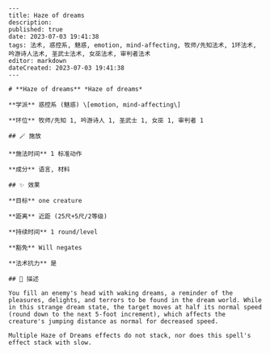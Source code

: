 
    ---
    title: Haze of dreams
    description: 
    published: true
    date: 2023-07-03 19:41:38
    tags: 法术, 惑控系, 魅惑, emotion, mind-affecting, 牧师/先知法术, 1环法术, 吟游诗人法术, 圣武士法术, 女巫法术, 审判者法术
    editor: markdown
    dateCreated: 2023-07-03 19:41:38
    ---

    # **Haze of dreams** *Haze of dreams*

    **学派** 惑控系 (魅惑) \[emotion, mind-affecting\] 

    **环位** 牧师/先知 1, 吟游诗人 1, 圣武士 1, 女巫 1, 审判者 1

    ## 🪄 施放

    **施法时间** 1 标准动作

    **成分** 语言, 材料

    ## ✨ 效果 

    **目标** one creature 

    **距离** 近距 (25尺+5尺/2等级)  

    **持续时间** 1 round/level 

    **豁免** Will negates

    **法术抗力** 是

    ## 📖 描述

    You fill an enemy's head with waking dreams, a reminder of the pleasures, delights, and terrors to be found in the dream world. While in this strange dream state, the target moves at half its normal speed (round down to the next 5-foot increment), which affects the creature's jumping distance as normal for decreased speed.

    Multiple Haze of Dreams effects do not stack, nor does this spell's effect stack with slow.
    